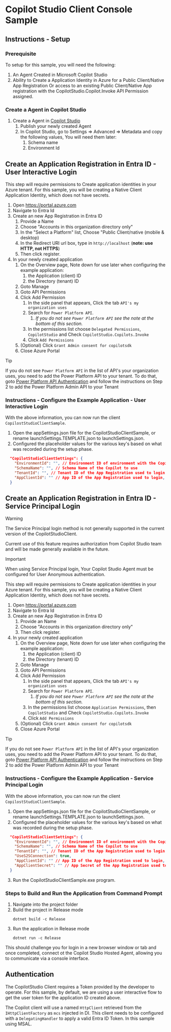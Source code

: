 # Copilot Studio Client Console Sample

## Instructions - Setup

### Prerequisite

To setup for this sample, you will need the following:

1. An Agent Created in Microsoft Copilot Studio
1. Ability to Create a Application Identity in Azure for a Public Client/Native App Registration Or access to an existing Public Client/Native App registration with the CopilotStudio.Copilot.Invoke API Permission assigned. 

### Create a Agent in Copilot Studio

1. Create a Agent in [Copilot Studio](https://copilotstudio.microsoft.com)
    1. Publish your newly created Agent
    1. In Copilot Studio, go to Settings => Advanced => Metadata and copy the following values, You will need them later:
        1. Schema name
        1. Environment Id

## Create an Application Registration in Entra ID - User Interactive Login

This step will require permissions to Create application identities in your Azure tenant. For this sample, you will be creating a Native Client Application Identity, which does not have secrets.

1. Open https://portal.azure.com 
1. Navigate to Entra Id
1. Create an new App Registration in Entra ID 
    1. Provide a Name
    1. Choose "Accounts in this organization directory only"
    1. In the "Select a Platform" list, Choose "Public Client/native (mobile & desktop) 
    1. In the Redirect URI url box, type in `http://localhost` (**note: use HTTP, not HTTPS**)
    1. Then click register.
1. In your newly created application
    1. On the Overview page, Note down for use later when configuring the example application:
        1. the Application (client) ID
        1. the Directory (tenant) ID
    1. Goto Manage
    1. Goto API Permissions
    1. Click Add Permission
        1. In the side panel that appears, Click the tab `API's my organization uses`
        1. Search for `Power Platform API`.
            1. *If you do not see `Power Platform API` see the note at the bottom of this section.*
        1. In the permissions list choose `Delegated Permissions`, `CopilotStudio` and Check `CopilotStudio.Copilots.Invoke`
        1. Click `Add Permissions`
    1. (Optional) Click `Grant Admin consent for copilotsdk`
    1. Close Azure Portal

> [!TIP]
> If you do not see `Power Platform API` in the list of API's your organization uses, you need to add the Power Platform API to your tenant. To do that, goto [Power Platform API Authentication](https://learn.microsoft.com/power-platform/admin/programmability-authentication-v2#step-2-configure-api-permissions) and follow the instructions on Step 2 to add the Power Platform Admin API to your Tenant

### Instructions - Configure the Example Application - User Interactive Login

With the above information, you can now run the client `CopilostStudioClientSample`.

1. Open the appSettings.json file for the CopilotStudioClientSample, or rename launchSettings.TEMPLATE.json to launchSettings.json.
1. Configured the placeholder values for the various key's based on what was recorded during the setup phase.

```json
  "CopilotStudioClientSettings": {
    "EnvironmentId": "", // Environment ID of environment with the CopilotStudio App.
    "SchemaName": "", // Schema Name of the Copilot to use
    "TenantId": "", // Tenant ID of the App Registration used to login,  this should be in the same tenant as the Copilot.
    "AppClientId": "" // App ID of the App Registration used to login,  this should be in the same tenant as the Copilot.
  }
```

## Create an Application Registration in Entra ID - Service Principal Login

> [!Warning]
> The Service Principal login method is not generally supported in the current version of the CopilotStudioClient. 
> 
> Current use of this feature requires authorization from Copilot Studio team and will be made generally available in the future.

> [!IMPORTANT]
> When using Service Principal login, Your Copilot Studio Agent must be configured for User Anonymous authentication.

This step will require permissions to Create application identities in your Azure tenant. For this sample, you will be creating a Native Client Application Identity, which does not have secrets.

1. Open https://portal.azure.com 
1. Navigate to Entra Id
1. Create an new App Registration in Entra ID 
    1. Provide an Name
    1. Choose "Accounts in this organization directory only"
    1. Then click register.
1. In your newly created application
    1. On the Overview page, Note down for use later when configuring the example application:
        1. the Application (client) ID
        1. the Directory (tenant) ID
    1. Goto Manage
    1. Goto API Permissions
    1. Click Add Permission
        1. In the side panel that appears, Click the tab `API's my organization uses`
        1. Search for `Power Platform API`.
            1. *If you do not see `Power Platform API` see the note at the bottom of this section.*
        1. In the permissions list choose `Application Permissions`, then `CopilotStudio` and Check `CopilotStudio.Copilots.Invoke`
        1. Click `Add Permissions`
    1. (Optional) Click `Grant Admin consent for copilotsdk`
    1. Close Azure Portal

> [!TIP]
> If you do not see `Power Platform API` in the list of API's your organization uses, you need to add the Power Platform API to your tenant. To do that, goto [Power Platform API Authentication](https://learn.microsoft.com/power-platform/admin/programmability-authentication-v2#step-2-configure-api-permissions) and follow the instructions on Step 2 to add the Power Platform Admin API to your Tenant

### Instructions - Configure the Example Application - Service Principal Login

With the above information, you can now run the client `CopilostStudioClientSample`.

1. Open the appSettings.json file for the CopilotStudioClientSample, or rename launchSettings.TEMPLATE.json to launchSettings.json.
1. Configured the placeholder values for the various key's based on what was recorded during the setup phase.

```json
  "CopilotStudioClientSettings": {
    "EnvironmentId": "", // Environment ID of environment with the CopilotStudio App.
    "SchemaName": "", // Schema Name of the Copilot to use
    "TenantId": "", // Tenant ID of the App Registration used to login,  this should be in the same tenant as the Copilot.
    "UseS2SConnection": true,
    "AppClientId": "" // App ID of the App Registration used to login,  this should be in the same tenant as the Copilot.
    "AppClientSecret": "" // App Secret of the App Registration used to login,  this should be in the same tenant as the Copilot.
  }
```



3. Run the CopilotStudioClientSample.exe program.

### Steps to Build and Run the Application from Command Prompt
1. Navigate into the project folder
2. Build the project in Release mode
   ```
   dotnet build -c Release
   ```
3. Run the application in Release mode
   ```
   dotnet run -c Release
   ```

This should challenge you for login in a new browser window or tab and once completed, connect ot the Copilot Studio Hosted Agent, allowing you to communicate via a console interface.

## Authentication

The CopilotStudio Client requires a Token provided by the developer to operate. For this sample, by default, we are using a user interactive flow to get the user token for the application ID created above. 

The Copilot client will use a named `HttpClient` retrieved from the `IHttpClientFactory` as `mcs` injected in DI. This client needs to be configured with a `DelegatingHandler` to apply a valid Entra ID Token. In this sample using MSAL.

